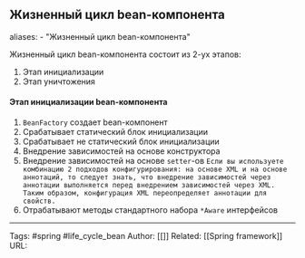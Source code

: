 ## Жизненный цикл bean-компонента

aliases: 
	- "Жизненный цикл bean-компонента"

Жизненный цикл bean-компонента состоит из 2-ух этапов:
1. Этап инициализации
2. Этап уничтожения

#### Этап инициализации bean-компонента
1. `BeanFactory` создает bean-компонент
2. Срабатывает статический блок инициализации
3. Срабатывает не статический блок инициализации
4. Внедрение зависимостей на основе конструктора
5. Внедрение зависимостей на основе `setter`-ов
	`Если вы используете комбинацию 2 подходов конфигурирования: на основе XML и на основе аннотаций, то следует знать, что внедрение зависимостей через аннотации выполняется перед внедрением зависимостей через XML. Таким образом, конфигурация XML переопределяет аннотации для свойств.`
6. Отрабатывают методы стандартного набора `*Aware` интерфейсов

---
Tags: #spring #life_cycle_bean
Author: [[]]
Related: [[Spring framework]]
URL: 